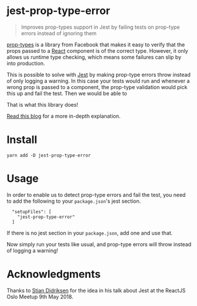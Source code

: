 # jest-prop-type-error

> Improves prop-types support in Jest by failing tests on prop-type errors
> instead of ignoring them

[prop-types][pt] is a library from Facebook that makes it easy to verify that
the props passed to a [React][react] component is of the correct type. However,
it only allows us runtime type checking, which means some failures can slip by
into production.

This is possible to solve with [Jest][jest] by making prop-type errors throw
instead of only logging a warning. In this case your tests would run and
whenever a wrong prop is passed to a component, the prop-type validation would
pick this up and fail the test. Then we would be able to

That is what this library does!

[Read this blog][blog] for a more in-depth explanation.

# Install

    yarn add -D jest-prop-type-error

# Usage

In order to enable us to detect prop-type errors and fail the test, you need to
add the following to your `package.json`'s jest section.

      "setupFiles": [
        "jest-prop-type-error"
      ]

If there is no jest section in your `package.json`, add one and use that.

Now simply run your tests like usual, and prop-type errors will throw instead
of logging a warning!

# Acknowledgments

Thanks to [Stian Didriksen][stian] for the idea in his talk about Jest at the
ReactJS Oslo Meetup 9th May 2018.

[pt]: https://facebook.github.io/react/docs/typechecking-with-proptypes.html
[blog]: https://medium.com/shark-bytes/type-checking-with-prop-types-in-jest-e0cd0dc92d5
[react]: https://reactjs.org/
[jest]: https://facebook.github.io/jest/
[stian]: https://twitter.com/stipsan

